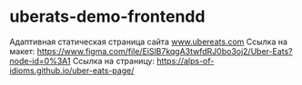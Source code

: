 # uberats-demo-frontendd

Адаптивная статическая страница сайта www.ubereats.com
Ссылка на макет: https://www.figma.com/file/EiSlB7kqgA3twfdRJ0bo3oj2/Uber-Eats?node-id=0%3A1
Ссылка на страницу: https://alps-of-idioms.github.io/uber-eats-page/
